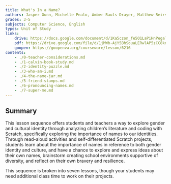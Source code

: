 ```yaml
---
title: What's In a Name?
authors: Jasper Gunn, Michelle Pealo, Amber Rauls-Drayer, Matthew Reirson, Jon Stapleton
grades: 3-5
subjects: Computer Science, English
types: Unit of Study
links:
    drive: https://docs.google.com/document/d/1Ka5czon_fe5O1LaPiHnPegaTSomaMRF4QtUnMkeN-C4/edit?usp=drive_link
    pdf: https://drive.google.com/file/d/1jMWb-AjY5BhSouaLERwlAP5zCC8kn7bw/view?usp=drive_link
    goopen: https://goopenva.org/courseware/lesson/6216
contents:
    - ./0-teacher-considerations.md
    - ./1-calvin-book-study.md
    - ./2-identity-puzzle.md
    - ./3-who-am-i.md
    - ./4-the-name-jar.md
    - ./5-friend-stamps.md
    - ./6-pronouncing-names.md
    - ./7-super-me.md
---
```


## Summary

This lesson sequence offers students and teachers a way to explore gender and cultural identity through analyzing children’s literature and coding with Scratch, specifically exploring the importance of names to our identities. Through read-aloud activities and self-differentiated Scratch projects, students learn about the importance of names in reference to both gender identity and culture, and have a chance to explore and express ideas about their own names, brainstorm creating school environments supportive of diversity, and reflect on their own bravery and resilience.

This sequence is broken into seven lessons, though your students may need additional class time to work on their projects.